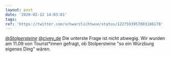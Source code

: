 ```yaml
---
layout: post
date: '2020-02-12 14:03:01'
tags: 
ref: 'https://twitter.com/schwarzlichtwue/status/1227593957003186178'
---
```

[@_Stolpersteine_](https://twitter.com/_Stolpersteine_) [@civey_de](https://twitter.com/civey_de) Die unterste Frage ist nicht abwegig. Wir wurden am 11.09 von Tourist\*innen gefragt, ob Stolpersteine "so ein Würzburg eigenes Ding" wären.